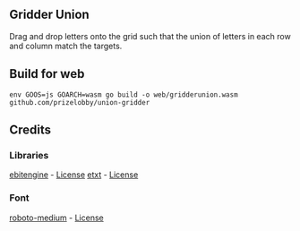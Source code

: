 ## Gridder Union
Drag and drop letters onto the grid such that the union of letters in each row and column match the targets.

## Build for web
```
env GOOS=js GOARCH=wasm go build -o web/gridderunion.wasm github.com/prizelobby/union-gridder
```

## Credits

### Libraries
[ebitengine](https://github.com/hajimehoshi/ebiten) - [License](https://github.com/hajimehoshi/ebiten/blob/main/LICENSE)
[etxt](https://github.com/tinne26/etxt) - [License](https://github.com/tinne26/etxt/blob/main/LICENSE)

### Font
[roboto-medium](https://fonts.google.com/specimen/Roboto) - [License](https://github.com/googlefonts/roboto/blob/main/LICENSE)
